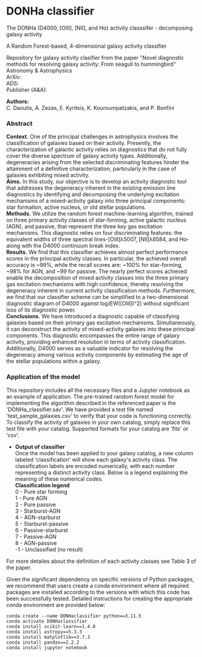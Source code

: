 # DONHa classifier

The DONHa (D4000, [OIII], [NII], and Hα) activity classsifer - decomposing galaxy activity

A Random Forest-based, 4-dimensional galaxy activity classifier 

Repository for galaxy activity clasifier from the paper "Novel diagnostic methods for resolving galaxy activity: From
seagull to hummingbird"\
Astronomy & Astrophysics\
ArXiv: \
ADS:  \
Publisher (A&A): 

**Authors:**\
C. Daoutis, A. Zezas, E. Kyritsis, K. Kouroumpatzakis, and P. Bonfini

### Abstract 
**Context.**  One of the principal challenges in astrophysics involves the classification of galaxies based on their activity. Presently, the characterization of galactic activity relies on diagnostics that do not fully cover the diverse spectrum of galaxy activity types. Additionally, degeneracies arising from the selected discriminating features hinder the attainment of a definitive characterization, particularly in the case of galaxies exhibiting mixed activity.\
**Aims.**  In this study, our objective is to develop an activity diagnostic tool that addresses the degeneracy inherent in the existing emission line diagnostics by identifying and decomposing the underlying excitation mechanisms of a mixed-activity galaxy into three principal components: star formation, active nucleus, or old stellar populations.\
**Methods.** We utilize the random forest machine-learning algorithm, trained on three primary activity classes of star-forming, active galactic nucleus (AGN), and passive, that represent the three key gas excitation mechanisms. This diagnostic relies on four discriminating features: the equivalent widths of three spectral lines-[OIII]λ5007, [NII]λ6584, and Hα-along with the D4000 continuum break index. \
**Results.**  We find that this classifier achieves almost perfect performance scores in the principal activity classes. In particular, the achieved overall accuracy is ~99%, while the recall scores are: ~100% for star-forming, ~98% for AGN, and ~99 for passive. The nearly perfect scores achieved enable the decomposition of mixed activity classes into the three primary gas excitation mechanisms with high confidence, thereby resolving the degeneracy inherent in current activity classification methods. Furthermore, we find that our classifier scheme can be simplified to a two-dimensional diagnostic diagram of D4000 against log(EW([OIII])^2) without significant loss of its diagnostic power.\
**Conclusions.** We have introduced a diagnostic capable of classifying galaxies based on their primary gas excitation mechanisms. Simultaneously, it can deconstruct the activity of mixed-activity galaxies into these principal components. This diagnostic encompasses the entire range of galaxy activity, providing enhanced resolution in terms of activity classification. Additionally, D4000 serves as a valuable indicator for resolving the degeneracy among various activity components by estimating the age of the stellar populations within a galaxy.

### Application of the model

This repository includes all the necessary files and a Jupyter notebook as an example of application. The pre-trained random forest model for implementing the algorithm described in the referenced paper is the 'DONHa_classifier.sav'. We have provided a test file named 'test_sample_galaxies.csv' to verify that your code is functioning correctly. To classify the activity of galaxies in your own catalog, simply replace this test file with your catalog. Supported formats for your catalog are 'fits' or 'csv'.

- **Output of classifier**\
Once the model has been applied to your galaxy catalog, a new column labeled 'classification' will show each galaxy's activity class. The classification labels are encoded numerically, with each number representing a distinct activity class. Below is a legend explaining the meaning of these numerical codes. \
**Classification legend** \
0 - Pure star forming \
1 - Pure AGN \
2 - Pure passive \
3 - Starburst-AGN \
4 - AGN-starburst \
5 - Starburst-passive \
6 - Passive-starburst \
7 - Passive-AGN \
8 - AGN-passive \
-1 - Unclassified (no result) 
  
For more detailes about the definition of each activity classes see Table 3 of the paper. 

Given the significant dependency on specific versions of Python packages, we recommend that users create a conda environment where all required packages are installed according to the versions with which this code has been successfully tested. Detailed instructions for creating the appropriate conda environment are provided below:

```
conda create --name DONHaclassifier python==3.11.5
conda activate DONHaclassifier
conda install scikit-learn==1.4.0
conda install astropy==5.3.3
conda install matplotlib==3.7.3
conda install pandas==2.2.2
conda install jupyter notebook
```
